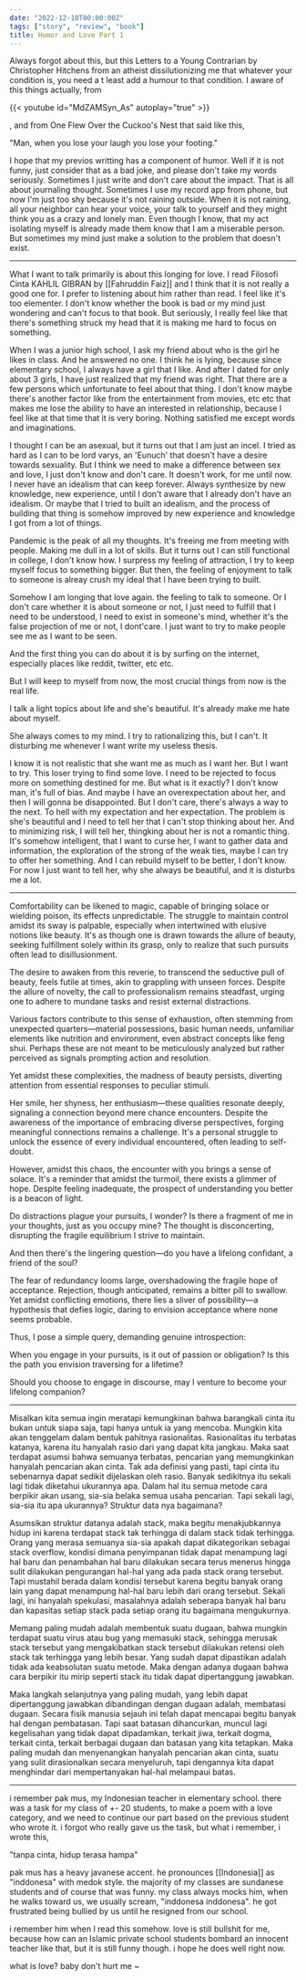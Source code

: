 ```yaml
---
date: "2022-12-10T00:00:00Z"
tags: ["story", "review", "book"]
title: Humor and Love Part 1
---
```


Always forgot about this, but this Letters to a Young Contrarian by Christopher Hitchens from an atheist dissilutionizing me that whatever your condition is, you need a t least add a humour to that condition. I aware of this things actually, from 

{{< youtube id="MdZAMSyn_As" autoplay="true" >}}

, and from One Flew Over the Cuckoo's Nest that said like this,

"Man, when you lose your laugh you lose your footing."

I hope that my previos writting has a component of humor. Well if it is not funny, just consider that as a bad joke, and please don't take my words seriously. Sometimes I just write and don't care about the impact. That is all about journaling thought. Sometimes I use my record app from phone, but now I'm just too shy because it's not raining outside. When it is not raining, all your neighbor can hear your voice, your talk to yourself and they might think you as a crazy and lonely man. Even though I know, that my act isolating myself is already made them know that I am a miserable person. But sometimes my mind just make a solution to the problem that doesn't exist.

---
What I want to talk primarily is about this longing for love. I read Filosofi Cinta KAHLIL GIBRAN by [[Fahruddin Faiz]] and I think that it is not really a good one for. I prefer to listening about him rather than read. I feel like it's too elementer. I don't know whether the book is bad or my mind just wondering and can't focus to that book. But seriously, I really feel like that there's something struck my head that it is making me hard to focus on something.

When I was a junior high school, I ask my friend about who is the girl he likes in class. And he answered no one. I think he is lying, because since elementary school, I always have a girl that I like. And after I dated for only about 3 girls, I have just realized that my friend was right. That there are a few persons which unfortunate to feel about that thing. I don't know maybe there's another factor like from the entertainment from movies, etc etc that makes me lose the ability to have an interested in relationship, because I feel like at that time that it is very boring. Nothing satisfied me except words and imaginations. 

I thought I can be an asexual, but it turns out that I am just an incel. I tried as hard as I can to be lord varys, an 'Eunuch' that doesn't have a desire towards sexuality. But I think we need to make a difference between sex and love, I just don't know and don't care. It doesn't work, for me until now. I never have an idealism that can keep forever. Always synthesize by new knowledge, new experience, until I don't aware that I already don't have an idealism. Or maybe that I tried to built an idealism, and the process of building that thing is somehow improved by new experience and knowledge I got from a lot of things. 

Pandemic is the peak of all my thoughts. It's freeing me from meeting with people. Making me dull in a lot of skills. But it turns out I can still functional in college, I don't know how. I surpress my feeling of attraction, I try to keep myself focus to something bigger. But then, the feeling of enjoyment to talk to someone is alreay crush my ideal that I have been trying to built.

Somehow I am longing that love again. the feeling to talk to someone. Or I don't care whether it is about someone or not, I just need to fulfill that I need to be understood, I need to exist in someone's mind, whether it's the false projection of me or not, I dont'care. I just want to try to make people see me as I want to be seen. 

And the first thing you can do about it is by surfing on the internet, especially places like reddit, twitter, etc etc.

But I will keep to myself from now, the most crucial things from now is the real life. 

I talk a light topics about life and she's beautiful. It's already make me hate about myself. 

She always comes to my mind. I try to rationalizing this, but I can't. It disturbing me whenever I want write my useless thesis. 

I know it is not realistic that she want me as much as I want her. But I want to try. This loser trying to find some love. I need to be rejected to focus more on something destined for me. But what is it exactly? I don't know man, it's full of bias. And maybe I have an overexpectation about her, and then I will gonna be disappointed. But I don't care, there's always a way to the next. To hell with my expectation and her expectation. The problem is she's beautiful and I need to tell her that I can't stop thinking about her. And to minimizing risk, I will tell her, thingking about her is not a romantic thing. It's somehow intelligent, that I want to curse her, I want to gather data and information, the exploration of the strong of the weak ties, maybe I can try to offer her something. And I can rebuild myself to be better, I don't know. For now I just want to tell her, why she always be beautiful, and it is disturbs me a lot. 

---

Comfortability can be likened to magic, capable of bringing solace or wielding poison, its effects unpredictable. The struggle to maintain control amidst its sway is palpable, especially when intertwined with elusive notions like beauty. It's as though one is drawn towards the allure of beauty, seeking fulfillment solely within its grasp, only to realize that such pursuits often lead to disillusionment.

The desire to awaken from this reverie, to transcend the seductive pull of beauty, feels futile at times, akin to grappling with unseen forces. Despite the allure of novelty, the call to professionalism remains steadfast, urging one to adhere to mundane tasks and resist external distractions.

Various factors contribute to this sense of exhaustion, often stemming from unexpected quarters—material possessions, basic human needs, unfamiliar elements like nutrition and environment, even abstract concepts like feng shui. Perhaps these are not meant to be meticulously analyzed but rather perceived as signals prompting action and resolution.

Yet amidst these complexities, the madness of beauty persists, diverting attention from essential responses to peculiar stimuli.

Her smile, her shyness, her enthusiasm—these qualities resonate deeply, signaling a connection beyond mere chance encounters. Despite the awareness of the importance of embracing diverse perspectives, forging meaningful connections remains a challenge. It's a personal struggle to unlock the essence of every individual encountered, often leading to self-doubt.

However, amidst this chaos, the encounter with you brings a sense of solace. It's a reminder that amidst the turmoil, there exists a glimmer of hope. Despite feeling inadequate, the prospect of understanding you better is a beacon of light.

Do distractions plague your pursuits, I wonder? Is there a fragment of me in your thoughts, just as you occupy mine? The thought is disconcerting, disrupting the fragile equilibrium I strive to maintain.

And then there's the lingering question—do you have a lifelong confidant, a friend of the soul?

The fear of redundancy looms large, overshadowing the fragile hope of acceptance. Rejection, though anticipated, remains a bitter pill to swallow. Yet amidst conflicting emotions, there lies a sliver of possibility—a hypothesis that defies logic, daring to envision acceptance where none seems probable.

Thus, I pose a simple query, demanding genuine introspection:

When you engage in your pursuits, is it out of passion or obligation? Is this the path you envision traversing for a lifetime?

Should you choose to engage in discourse, may I venture to become your lifelong companion?

---

Misalkan kita semua ingin meratapi kemungkinan bahwa barangkali cinta itu bukan untuk siapa saja, tapi hanya untuk ia yang mencoba. Mungkin kita akan tenggelam dalam bentuk pahitnya rasionalitas. Rasionalitas itu terbatas katanya, karena itu hanyalah rasio dari yang dapat kita jangkau. Maka saat terdapat asumsi bahwa semuanya terbatas, pencarian yang memungkinkan hanyalah pencarian akan cinta. Tak ada definisi yang pasti, tapi cinta itu sebenarnya dapat sedikit dijelaskan oleh rasio. Banyak sedikitnya itu sekali lagi tidak diketahui ukurannya apa. Dalam hal itu semua metode cara berpikir akan usang, sia-sia belaka semua usaha pencarian. Tapi sekali lagi, sia-sia itu apa ukurannya? Struktur data nya bagaimana? 

Asumsikan struktur datanya adalah stack, maka begitu menakjubkannya hidup ini karena terdapat stack tak terhingga di dalam stack tidak terhingga. Orang yang merasa semuanya sia-sia apakah dapat dikategorikan sebagai stack overflow, kondisi dimana penyimpanan tidak dapat menampung lagi hal baru dan penambahan hal baru dilakukan secara terus menerus hingga sulit dilakukan pengurangan hal-hal yang ada pada stack orang tersebut. Tapi mustahil berada dalam kondisi tersebut karena begitu banyak orang lain yang dapat menampung hal-hal baru lebih dari orang tersebut. Sekali lagi, ini hanyalah spekulasi, masalahnya adalah seberapa banyak hal baru dan kapasitas setiap stack pada setiap orang itu bagaimana mengukurnya. 

Memang paling mudah adalah membentuk suatu dugaan, bahwa mungkin terdapat suatu virus atau bug yang memasuki stack, sehingga merusak stack tersebut yang mengakibatkan stack tersebut dilakukan retensi oleh stack tak terhingga yang lebih besar. Yang sudah dapat dipastikan adalah tidak ada keabsolutan suatu metode. Maka dengan adanya dugaan bahwa cara berpikir itu mirip seperti stack itu tidak dapat dipertanggung jawabkan. 

Maka langkah selanjutnya yang paling mudah, yang lebih dapat dipertanggung jawabkan dibandingan dengan dugaan adalah, membatasi dugaan. Secara fisik manusia sejauh ini telah dapat mencapai begitu banyak hal dengan pembatasan. Tapi saat batasan dihancurkan, muncul lagi kegelisahan yang tidak dapat dipadamkan, terkait jiwa, terkait dogma, terkait cinta, terkait berbagai dugaan dan batasan yang kita tetapkan. Maka paling mudah dan menyenangkan hanyalah pencarian akan cinta, suatu yang sulit dirasionalkan secara menyeluruh, tapi dengannya kita dapat menghindar dari mempertanyakan hal-hal melampaui batas.

---

i remember pak mus, my Indonesian teacher in elementary school. there was a task for my class of +- 20 students, to make a poem with a love category, and we need to continue our part based on the previous student who wrote it. i forgot who really gave us the task, but what i remember, i wrote this,

"tanpa cinta, hidup terasa hampa"

pak mus has a heavy javanese accent. he pronounces [[Indonesia]] as "inddonesa" with medok style. the majority of my classes are sundanese students and of course that was funny. my class always mocks him, when he walks toward us, we usually scream, "inddonesa inddonesa". he got frustrated being bullied by us until he resigned from our school. 

i remember him when I read this somehow. love is still bullshit for me, because how can an Islamic private school students bombard an innocent teacher like that, but it is still funny though. i hope he does well right now. 

what is love? baby don't hurt me ~
